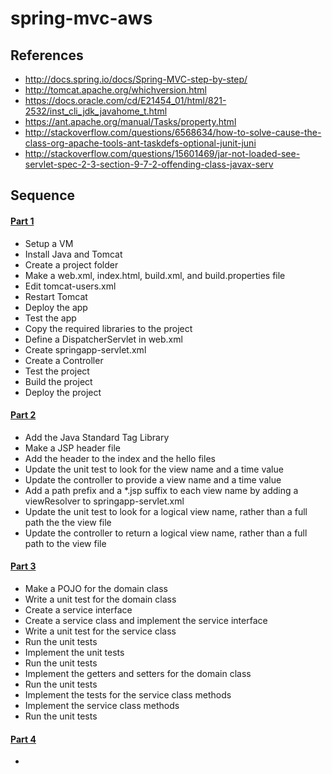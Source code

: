 # spring-mvc-aws

## References
* http://docs.spring.io/docs/Spring-MVC-step-by-step/
* http://tomcat.apache.org/whichversion.html
* https://docs.oracle.com/cd/E21454_01/html/821-2532/inst_cli_jdk_javahome_t.html
* https://ant.apache.org/manual/Tasks/property.html
* http://stackoverflow.com/questions/6568634/how-to-solve-cause-the-class-org-apache-tools-ant-taskdefs-optional-junit-juni
* http://stackoverflow.com/questions/15601469/jar-not-loaded-see-servlet-spec-2-3-section-9-7-2-offending-class-javax-serv

## Sequence
#### [Part 1](/docs/part1.md)
* Setup a VM
* Install Java and Tomcat
* Create a project folder
* Make a web.xml, index.html, build.xml, and build.properties file
* Edit tomcat-users.xml
* Restart Tomcat
* Deploy the app
* Test the app
* Copy the required libraries to the project
* Define a DispatcherServlet in web.xml
* Create springapp-servlet.xml
* Create a Controller
* Test the project
* Build the project
* Deploy the project

#### [Part 2](/docs/part2.md)
* Add the Java Standard Tag Library
* Make a JSP header file
* Add the header to the index and the hello files
* Update the unit test to look for the view name and a time value
* Update the controller to provide a view name and a time value
* Add a path prefix and a *.jsp suffix to each view name by adding a viewResolver to springapp-servlet.xml
* Update the unit test to look for a logical view name, rather than a full path the the view file
* Update the controller to return a logical view name, rather than a full path to the view file

#### [Part 3](/docs/part3.md)
* Make a POJO for the domain class
* Write a unit test for the domain class
* Create a service interface
* Create a service class and implement the service interface
* Write a unit test for the service class
* Run the unit tests
* Implement the unit tests
* Run the unit tests
* Implement the getters and setters for the domain class
* Run the unit tests
* Implement the tests for the service class methods
* Implement the service class methods
* Run the unit tests

#### [Part 4](/docs/part4.md)
* 
